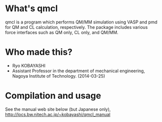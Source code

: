 # What's qmcl
qmcl is a program which performs QM/MM simulation using VASP and pmd for QM and CL calculation, respectively.
The package includes various force interfaces such as QM only, CL only, and QM/MM.

# Who made this?
* Ryo KOBAYASHI
* Assistant Professor in the department of mechanical engineering, Nagoya Institute of Technology. (2014-03-25)

# Compilation and usage
See the manual web site below (but Japanese only),
http://locs.bw.nitech.ac.jp/~kobayashi/qmcl_manual

